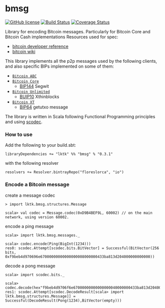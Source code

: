 # bmsg


[![GitHub license](https://img.shields.io/badge/license-MIT-blue.svg)](https://raw.githubusercontent.com/floreslorca/bmsg/master/LICENSE) [![Build Status](https://travis-ci.org/floreslorca/bmsg.svg?branch=master)](https://travis-ci.org/floreslorca/bmsg) [![Coverage Status](https://coveralls.io/repos/github/floreslorca/bmsg/badge.svg?branch=master)](https://coveralls.io/github/floreslorca/bmsg?branch=master)

Library for encoding Bitcoin messages. Particularly for Bitcoin Core and Bitcoin Cash implementations
Resources used for spec:

* [bitcoin developer reference](https://bitcoin.org/en/developer-reference#p2p-network)
* [bitcoin wiki](https://en.bitcoin.it/wiki/Protocol_documentation)

This library implements all the p2p messages used by the following clients, and also specific BIPs implemented on some of them:
* [`Bitcoin ABC`](https://www.bitcoinabc.org/)
* [`Bitcoin Core`](https://bitcoin.org/en/bitcoin-core/)
    * [BIP144](https://github.com/bitcoin/bips/blob/master/bip-0144.mediawiki) Segwit
* [`Bitcoin Unlimited`](https://www.bitcoinunlimited.info/)
    * [BUIP10](https://github.com/BitcoinUnlimited/BitcoinUnlimited/blob/release/doc/bu-xthin-protocol.md) Xthinblocks
* [`Bitcoin XT`](https://bitcoinxt.software/)
    * [BIP64](https://github.com/bitcoin/bips/blob/master/bip-0064.mediawiki) getutxo message

The library is written in Scala following Functional Programming principles and using [scodec](https://github.com/scodec/scodec).

### How to use

Add the following to your build.sbt:

```
libraryDependencies += "lktk" %% "bmsg" % "0.3.1"
```

with the following resolver

```
resolvers += Resolver.bintrayRepo("floreslorca", "io")
```

### Encode a Bitcoin message

create a message codec

```
> import lktk.bmsg.structures.Message

scala> val codec = Message.codec(0xD9B4BEF9L, 60002) // on the main network, using version 60002.
```

encode a ping message
```
scala> import lktk.bmsg.messages._

scala> codec.encode(Ping(BigInt(1234)))
res0: scodec.Attempt[scodec.bits.BitVector] = Successful(BitVector(256 bits, 0xf9beb4d970696e67000000000000000008000000433ba813d204000000000000))
```

decode a pong message
```
scala> import scodec.bits._

scala> codec.decode(hex"f9beb4d9706f6e67000000000000000040000000433ba813d204000000000000".toBitVector)
res1: scodec.Attempt[scodec.DecodeResult[scala> import lktk.bmsg.structures.Message]] = Successful(DecodeResult(Pong(1234),BitVector(empty)))
```
